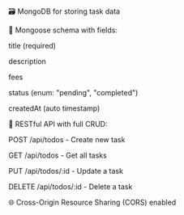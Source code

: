 🗃️ MongoDB for storing task data

🧠 Mongoose schema with fields:

title (required)

description

fees

status (enum: "pending", "completed")

createdAt (auto timestamp)

🔁 RESTful API with full CRUD:

POST /api/todos - Create new task

GET /api/todos - Get all tasks

PUT /api/todos/:id - Update a task

DELETE /api/todos/:id - Delete a task

🌐 Cross-Origin Resource Sharing (CORS) enabled